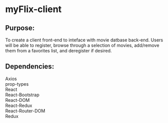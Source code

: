 # myFlix-client

## Purpose:

To create a client front-end to inteface with movie datbase back-end. Users will be able to register, browse through a selection of movies, add/remove them from a favorites list, and deregister if desired.

## Dependencies:

Axios  
prop-types  
React  
React-Bootstrap  
React-DOM  
React-Redux  
React-Router-DOM  
Redux
